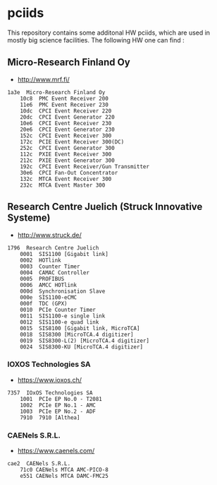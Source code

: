 pciids
===

This repository contains some additonal HW pciids, which are used in mostly big science facilities. The following HW one can find :

## Micro-Research Finland Oy 

* http://www.mrf.fi/

```
1a3e  Micro-Research Finland Oy
	10c8  PMC Event Receiver 200
	11e6  PMC Event Receiver 230
	10dc  CPCI Event Receiver 220
	20dc  CPCI Event Generator 220
	10e6  CPCI Event Receiver 230
	20e6  CPCI Event Generator 230
	152c  CPCI Event Receiver 300
	172c  PCIE Event Receiver 300(DC)
	252c  CPCI Event Generator 300
	112c  PXIE Event Receiver 300
	212c  PXIE Event Generator 300
	192c  CPCI Event Receiver/Gun Transmitter 
	30e6  CPCI Fan-Out Concentrator
	132c  MTCA Event Receiver 300
	232c  MTCA Event Master 300
```


## Research Centre Juelich (Struck Innovative Systeme)

* http://www.struck.de/

```
1796  Research Centre Juelich
	0001  SIS1100 [Gigabit link]
	0002  HOTlink
	0003  Counter Timer
	0004  CAMAC Controller
	0005  PROFIBUS
	0006  AMCC HOTlink
	000d  Synchronisation Slave
	000e  SIS1100-eCMC
	000f  TDC (GPX)
	0010  PCIe Counter Timer
	0011  SIS1100-e single link
	0012  SIS1100-e quad link
	0015  SIS8100 [Gigabit link, MicroTCA]
	0018  SIS8300 [MicroTCA.4 digitizer]
	0019  SIS8300-L(2) [MicroTCA.4 digitizer]
	0024  SIS8300-KU [MicroTCA.4 digitizer]
```


### IOXOS Technologies SA

* https://www.ioxos.ch/

```
7357  IOxOS Technologies SA
	1001  PCIe EP No.0 - T2081
	1002  PCIe EP No.1 - AMC
	1003  PCIe EP No.2 - ADF
	7910  7910 [Althea]
```

### CAENels S.R.L.

* https://www.caenels.com/

```
cae2  CAENels S.R.L.
	71c0 CAENels MTCA AMC-PICO-8
	e551 CAENels MTCA DAMC-FMC25
```	
	
